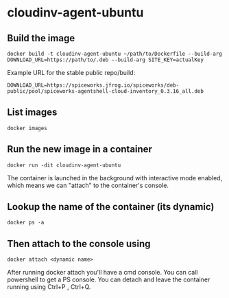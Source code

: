 # cloudinv-agent-ubuntu

## Build the image
`docker build -t cloudinv-agent-ubuntu ~/path/to/Dockerfile --build-arg DOWNLOAD_URL=https://path/to/.deb --build-arg SITE_KEY=actualKey
`

Example URL for the stable public repo/build:

`DOWNLOAD_URL=https://spiceworks.jfrog.io/spiceworks/deb-public/pool/spiceworks-agentshell-cloud-inventory_0.3.16_all.deb`

## List images 
`docker images`

## Run the new image in a container
`docker run -dit cloudinv-agent-ubuntu`

The container is launched in the background with interactive mode enabled, which means we can "attach" to the container's console.

## Lookup the name of the container (its dynamic)
`docker ps -a`
 
## Then attach to the console using
`docker attach <dynamic name>`
 
After running docker attach you'll have a cmd console. You can call powershell to get a PS console.
You can detach and leave the container running using Ctrl+P , Ctrl+Q.
